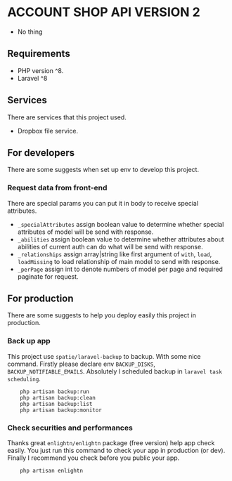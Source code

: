 # ACCOUNT SHOP API VERSION 2

- No thing

## Requirements

- PHP version ^8.
- Laravel ^8

## Services

There are services that this project used.

- Dropbox file service.

## For developers

There are some suggests when set up env to develop this project.

### Request data from front-end

There are special params you can put it in body to receive special attributes.

- `_specialAttributes` assign boolean value to determine whether special attributes of model will be send with response.
- `_abilities` assign boolean value to determine whether attributes about abilities of current auth can do what will be send with response.
- `_relationships` assign array|string like first argument of `with`, `load`, `loadMissing` to load relationship of main model to send with response.
- `_perPage` assign int to denote numbers of model per page and required paginate for request.
  
## For production

There are some suggests to help you deploy easily this project in production.

### Back up app

This project use `spatie/laravel-backup` to backup. With some nice command.
Firstly please declare env `BACKUP_DISKS`, `BACKUP_NOTIFIABLE_EMAILS`. Absolutely I scheduled backup in `laravel task scheduling`.

``` command
    php artisan backup:run
    php artisan backup:clean
    php artisan backup:list
    php artisan backup:monitor
```

### Check securities and performances

Thanks great `enlightn/enlightn` package (free version) help app check easily. You just run this command to check your app in production (or dev). Finally I recommend you check before you public your app.

``` command
    php artisan enlightn
```
